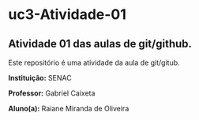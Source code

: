 # uc3-Atividade-01
## Atividade 01 das aulas de git/github.
Este repositório é uma atividade da aula de git/gitub.

**Instituição:** SENAC

**Professor:** Gabriel Caixeta

**Aluno(a):** Raiane Miranda de Oliveira
